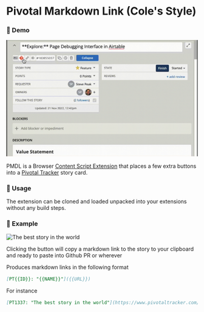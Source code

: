 Pivotal Markdown Link (Cole's Style)
======

### 📖 Demo

![Demo](./demo.gif)

PMDL is a Browser [Content Script Extension](https://developer.mozilla.org/en-US/docs/Mozilla/Add-ons/WebExtensions/manifest.json/content_scripts) that places a few extra buttons into a [Pivotal Tracker](pivotaltracker.com) story card.

### 🚀 Usage

The extension can be cloned and loaded unpacked into your extensions without any build steps.

### 🔎 Example

![The best story in the world](https://cloud.githubusercontent.com/assets/442279/24854149/8e1922e6-1e07-11e7-89e4-2e3814b34bc7.png)

Clicking the button will copy a markdown link to the story to your clipboard and ready to paste into Github PR or wherever

Produces markdown links in the following format

```md
[PT{{ID}}: "{{NAME}}"]({{URL}})
```

For instance

```md
[PT1337: "The best story in the world"](https://www.pivotaltracker.com/story/show/1337)
```
